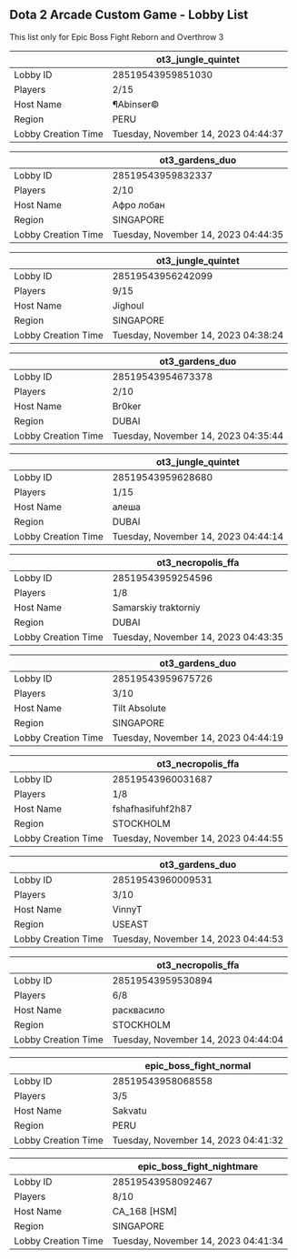 ## Dota 2 Arcade Custom Game - Lobby List

This list only for Epic Boss Fight Reborn and Overthrow 3

|  | ot3_jungle_quintet |
| ------ | ------ |
| Lobby ID | 28519543959851030 |
| Players | 2/15 |
| Host Name | ¶Abinser© |
| Region | PERU |
| Lobby Creation Time | Tuesday, November 14, 2023 04:44:37 |


|  | ot3_gardens_duo |
| ------ | ------ |
| Lobby ID | 28519543959832337 |
| Players | 2/10 |
| Host Name | Афро лобан |
| Region | SINGAPORE |
| Lobby Creation Time | Tuesday, November 14, 2023 04:44:35 |


|  | ot3_jungle_quintet |
| ------ | ------ |
| Lobby ID | 28519543956242099 |
| Players | 9/15 |
| Host Name | Jighoul |
| Region | SINGAPORE |
| Lobby Creation Time | Tuesday, November 14, 2023 04:38:24 |


|  | ot3_gardens_duo |
| ------ | ------ |
| Lobby ID | 28519543954673378 |
| Players | 2/10 |
| Host Name | Br0ker |
| Region | DUBAI |
| Lobby Creation Time | Tuesday, November 14, 2023 04:35:44 |


|  | ot3_jungle_quintet |
| ------ | ------ |
| Lobby ID | 28519543959628680 |
| Players | 1/15 |
| Host Name | алеша |
| Region | DUBAI |
| Lobby Creation Time | Tuesday, November 14, 2023 04:44:14 |


|  | ot3_necropolis_ffa |
| ------ | ------ |
| Lobby ID | 28519543959254596 |
| Players | 1/8 |
| Host Name | Samarskiy traktorniy |
| Region | DUBAI |
| Lobby Creation Time | Tuesday, November 14, 2023 04:43:35 |


|  | ot3_gardens_duo |
| ------ | ------ |
| Lobby ID | 28519543959675726 |
| Players | 3/10 |
| Host Name | Tilt Absolute |
| Region | SINGAPORE |
| Lobby Creation Time | Tuesday, November 14, 2023 04:44:19 |


|  | ot3_necropolis_ffa |
| ------ | ------ |
| Lobby ID | 28519543960031687 |
| Players | 1/8 |
| Host Name | fshafhasifuhf2h87 |
| Region | STOCKHOLM |
| Lobby Creation Time | Tuesday, November 14, 2023 04:44:55 |


|  | ot3_gardens_duo |
| ------ | ------ |
| Lobby ID | 28519543960009531 |
| Players | 3/10 |
| Host Name | VinnyT |
| Region | USEAST |
| Lobby Creation Time | Tuesday, November 14, 2023 04:44:53 |


|  | ot3_necropolis_ffa |
| ------ | ------ |
| Lobby ID | 28519543959530894 |
| Players | 6/8 |
| Host Name | расквасило |
| Region | STOCKHOLM |
| Lobby Creation Time | Tuesday, November 14, 2023 04:44:04 |


|  | epic_boss_fight_normal |
| ------ | ------ |
| Lobby ID | 28519543958068558 |
| Players | 3/5 |
| Host Name | Sakvatu |
| Region | PERU |
| Lobby Creation Time | Tuesday, November 14, 2023 04:41:32 |


|  | epic_boss_fight_nightmare |
| ------ | ------ |
| Lobby ID | 28519543958092467 |
| Players | 8/10 |
| Host Name | CA_168 [HSM] |
| Region | SINGAPORE |
| Lobby Creation Time | Tuesday, November 14, 2023 04:41:34 |


